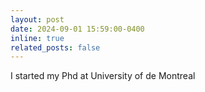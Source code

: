 ```yaml
---
layout: post
date: 2024-09-01 15:59:00-0400
inline: true
related_posts: false
---
```


I started my Phd at University of de Montreal

